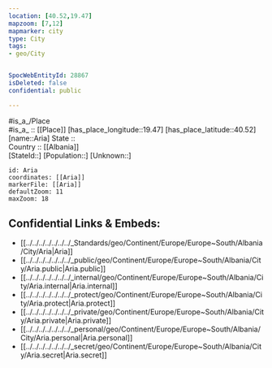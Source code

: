 ```yaml
---
location: [40.52,19.47] 
mapzoom: [7,12] 
mapmarker: city 
type: City
tags:
- geo/City


SpocWebEntityId: 28867
isDeleted: false
confidential: public

---
```

#is_a_/Place  
#is_a_ :: [[Place]] 
[has_place_longitude::19.47] 
[has_place_latitude::40.52] 
[name::Aria] 
State ::  
Country :: [[Albania]]  
[StateId::] 
[Population::] 
[Unknown::] 


```leaflet
id: Aria
coordinates: [[Aria]] 
markerFile: [[Aria]] 
defaultZoom: 11 
maxZoom: 18
```


## Confidential Links & Embeds: 
- [[../../../../../../../_Standards/geo/Continent/Europe/Europe~South/Albania/City/Aria|Aria]] 
- [[../../../../../../../_public/geo/Continent/Europe/Europe~South/Albania/City/Aria.public|Aria.public]] 
- [[../../../../../../../_internal/geo/Continent/Europe/Europe~South/Albania/City/Aria.internal|Aria.internal]] 
- [[../../../../../../../_protect/geo/Continent/Europe/Europe~South/Albania/City/Aria.protect|Aria.protect]] 
- [[../../../../../../../_private/geo/Continent/Europe/Europe~South/Albania/City/Aria.private|Aria.private]] 
- [[../../../../../../../_personal/geo/Continent/Europe/Europe~South/Albania/City/Aria.personal|Aria.personal]] 
- [[../../../../../../../_secret/geo/Continent/Europe/Europe~South/Albania/City/Aria.secret|Aria.secret]] 
